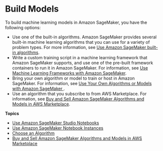 # Build Models<a name="build-model"></a>

To build machine learning models in Amazon SageMaker, you have the following options:
+ Use one of the built\-in algorithms\. Amazon SageMaker provides several built\-in machine learning algorithms that you can use for a variety of problem types\. For more information, see [Use Amazon SageMaker built\-in algorithms](algos.md)\.
+ Write a custom training script in a machine learning framework that Amazon SageMaker supports, and use one of the pre\-built framework containers to run it in Amazon SageMaker\. For information, see [Use Machine Learning Frameworks with Amazon SageMaker](frameworks.md)\.
+ Bring your own algorithm or model to train or host in Amazon SageMaker\. For information, see [Use Your Own Algorithms or Models with Amazon SageMaker ](your-algorithms.md)\.
+ Use an algorithm that you subscribe to from AWS Marketplace\. For information, see [Buy and Sell Amazon SageMaker Algorithms and Models in AWS Marketplace](sagemaker-marketplace.md)\.

**Topics**
+ [Use Amazon SageMaker Studio Notebooks](notebooks.md)
+ [Use Amazon SageMaker Notebook Instances](nbi.md)
+ [Choose an Algorithm](algorithms-choose.md)
+ [Buy and Sell Amazon SageMaker Algorithms and Models in AWS Marketplace](sagemaker-marketplace.md)